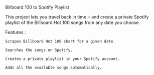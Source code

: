 Billboard 100 to Spotify Playlist

This project lets you travel back in time 🎶 and create a private Spotify playlist of the Billboard Hot 100 songs from any date you choose.

Features :

    Scrapes Billboard Hot 100 chart for a given date.
    
    Searches the songs on Spotify.
    
    Creates a private playlist in your Spotify account.
    
    Adds all the available songs automatically.

